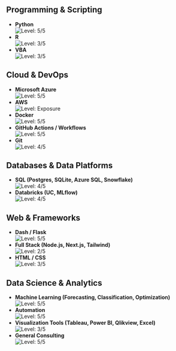 ## Programming & Scripting

- **Python**  
  ![Level: 5/5](https://img.shields.io/badge/Level-5%2F5-brightgreen)
- **R**  
  ![Level: 3/5](https://img.shields.io/badge/Level-3%2F5-yellow)
- **VBA**  
  ![Level: 3/5](https://img.shields.io/badge/Level-3%2F5-yellow)

## Cloud & DevOps

- **Microsoft Azure**  
  ![Level: 5/5](https://img.shields.io/badge/Level-5%2F5-brightgreen)
- **AWS**  
  ![Level: Exposure](https://img.shields.io/badge/Level-Exposure-lightgrey)
- **Docker**  
  ![Level: 5/5](https://img.shields.io/badge/Level-5%2F5-brightgreen)
- **GitHub Actions / Workflows**  
  ![Level: 5/5](https://img.shields.io/badge/Level-5%2F5-brightgreen)
- **Git**  
  ![Level: 4/5](https://img.shields.io/badge/Level-4%2F5-blue)

## Databases & Data Platforms

- **SQL (Postgres, SQLite, Azure SQL, Snowflake)**  
  ![Level: 4/5](https://img.shields.io/badge/Level-4%2F5-blue)
- **Databricks (UC, MLflow)**  
  ![Level: 4/5](https://img.shields.io/badge/Level-4%2F5-blue)

## Web & Frameworks

- **Dash / Flask**  
  ![Level: 5/5](https://img.shields.io/badge/Level-5%2F5-brightgreen)
- **Full Stack (Node.js, Next.js, Tailwind)**  
  ![Level: 2/5](https://img.shields.io/badge/Level-2%2F5-orange)
- **HTML / CSS**  
  ![Level: 3/5](https://img.shields.io/badge/Level-3%2F5-yellow)

## Data Science & Analytics

- **Machine Learning (Forecasting, Classification, Optimization)**  
  ![Level: 5/5](https://img.shields.io/badge/Level-5%2F5-brightgreen)
- **Automation**  
  ![Level: 5/5](https://img.shields.io/badge/Level-5%2F5-brightgreen)
- **Visualization Tools (Tableau, Power BI, Qlikview, Excel)**  
  ![Level: 3/5](https://img.shields.io/badge/Level-3%2F5-yellow)
- **General Consulting**  
  ![Level: 5/5](https://img.shields.io/badge/Level-5%2F5-brightgreen)
